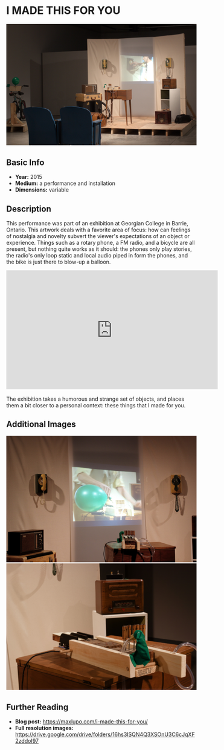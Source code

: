 # I MADE THIS FOR YOU

<img src="https://github.com/mlupo/artwork-docs/raw/master/images/I_Made_this_for_you.jpg" width="600">

## Basic Info
- **Year:** 2015    
- **Medium:** a performance and installation    
- **Dimensions:** variable

## Description
This performance was part of an exhibition at Georgian College in Barrie, Ontario. This artwork deals with a favorite area of focus: how can feelings of nostalgia and novelty subvert the viewer's expectations of an object or experience. Things such as a rotary phone, a FM radio, and a bicycle are all present, but nothing quite works as it should: the phones only play stories, the radio's only loop static and local audio piped in form the phones, and the bike is just there to blow-up a balloon.

<iframe width="560" height="315" src="https://www.youtube-nocookie.com/embed/Z8z9Puo24y8?rel=0" frameborder="0" allow="autoplay; encrypted-media" allowfullscreen></iframe>


The exhibition takes a humorous and strange set of objects, and places them a bit closer to a personal context: these things that I made for you.

## Additional Images

<img src="https://github.com/mlupo/artwork-docs/raw/master/images/I_Made_this_balloon.jpg" width="600">

<img src="https://github.com/mlupo/artwork-docs/raw/master/images/I_made_this_piano.jpg" width="600">

## Further Reading
- **Blog post:** <https://maxlupo.com/i-made-this-for-you/>    
- **Full resolution images:** <https://drive.google.com/drive/folders/16hs3ISQN4Q3XSOnU3C6cJqXF2zddoI97>
